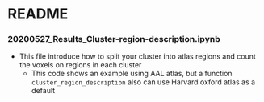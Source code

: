 # README

### 20200527_Results_Cluster-region-description.ipynb
* This file introduce how to split your cluster into atlas regions and count the voxels on regions in each cluster
  - This code shows an example using AAL atlas, but a function `cluster_region_description` also can use Harvard oxford atlas as a default
